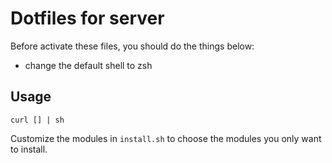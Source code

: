 # Dotfiles for server

Before activate these files, you should do the things below:

- change the default shell to zsh

## Usage

```
curl [] | sh
```

Customize the modules in `install.sh` to choose the modules you only want to
install.
